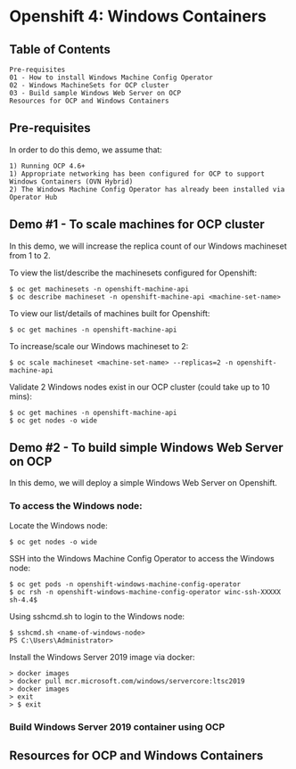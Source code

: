 # Openshift 4: Windows Containers

## Table of Contents
```
Pre-requisites
01 - How to install Windows Machine Config Operator 
02 - Windows MachineSets for OCP cluster 
03 - Build sample Windows Web Server on OCP
Resources for OCP and Windows Containers
```

## Pre-requisites
In order to do this demo, we assume that:
```
1) Running OCP 4.6+
1) Appropriate networking has been configured for OCP to support Windows Containers (OVN Hybrid)
2) The Windows Machine Config Operator has already been installed via Operator Hub
```

## Demo #1 - To scale machines for OCP cluster
In this demo, we will increase the replica count of our Windows machineset from 1 to 2.

To view the list/describe the machinesets configured for Openshift: 
```
$ oc get machinesets -n openshift-machine-api
$ oc describe machineset -n openshift-machine-api <machine-set-name>
```

To view our list/details of machines built for Openshift: 
```
$ oc get machines -n openshift-machine-api
```

To increase/scale our Windows machineset to 2: 
```
$ oc scale machineset <machine-set-name> --replicas=2 -n openshift-machine-api
```

Validate 2 Windows nodes exist in our OCP cluster (could take up to 10 mins):
```
$ oc get machines -n openshift-machine-api
$ oc get nodes -o wide
```

## Demo #2 - To build simple Windows Web Server on OCP
In this demo, we will deploy a simple Windows Web Server on Openshift.

### To access the Windows node: 
Locate the Windows node: 
```
$ oc get nodes -o wide 
```

SSH into the Windows Machine Config Operator to access the Windows node: 
```
$ oc get pods -n openshift-windows-machine-config-operator
$ oc rsh -n openshift-windows-machine-config-operator winc-ssh-XXXXX
sh-4.4$
```

Using sshcmd.sh to login to the Windows node: 
```
$ sshcmd.sh <name-of-windows-node>
PS C:\Users\Administrator>
```

Install the Windows Server 2019 image via docker: 
```
> docker images
> docker pull mcr.microsoft.com/windows/servercore:ltsc2019
> docker images
> exit
> $ exit
```

### Build Windows Server 2019 container using OCP


## Resources for OCP and Windows Containers 
